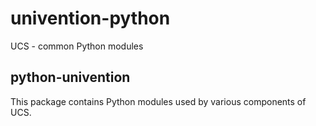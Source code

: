 # univention-python
UCS - common Python modules

## python-univention
This package contains Python modules used by various components of UCS.
